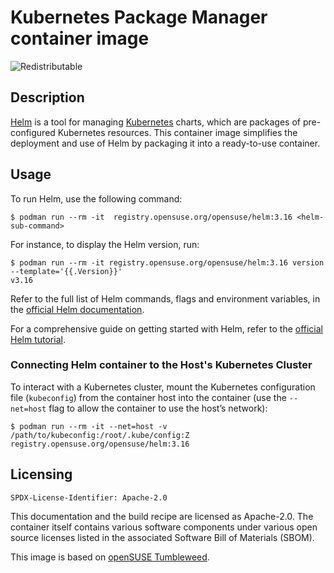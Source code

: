 # Kubernetes Package Manager container image

![Redistributable](https://img.shields.io/badge/Redistributable-Yes-green)


## Description

[Helm](https://helm.sh/) is a tool for managing [Kubernetes](https://kubernetes.io/) charts, which are packages of pre-configured Kubernetes resources. This container image simplifies the deployment and use of Helm by packaging it into a ready-to-use container.


## Usage

To run Helm, use the following command:

```ShellSession
$ podman run --rm -it  registry.opensuse.org/opensuse/helm:3.16 <helm-sub-command>
```

For instance, to display the Helm version, run:
```ShellSession
$ podman run --rm -it registry.opensuse.org/opensuse/helm:3.16 version --template='{{.Version}}'
v3.16
```

Refer to the full list of Helm commands, flags and environment variables, in the [official Helm documentation](https://helm.sh/docs/helm/helm/).

For a comprehensive guide on getting started with Helm, refer to the [official Helm tutorial](https://helm.sh/docs/chart_template_guide/getting_started/).

### Connecting Helm container to the Host's Kubernetes Cluster


To interact with a Kubernetes cluster, mount the Kubernetes configuration file (`kubeconfig`) from the container host into the container (use the `--net=host` flag to allow the container to use the host’s network):

```ShellSession
$ podman run --rm -it --net=host -v /path/to/kubeconfig:/root/.kube/config:Z registry.opensuse.org/opensuse/helm:3.16
```

## Licensing

`SPDX-License-Identifier: Apache-2.0`

This documentation and the build recipe are licensed as Apache-2.0.
The container itself contains various software components under various open source licenses listed in the associated
Software Bill of Materials (SBOM).

This image is based on [openSUSE Tumbleweed](https://get.opensuse.org/tumbleweed/).
